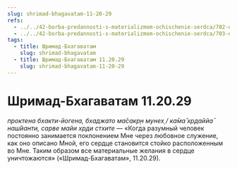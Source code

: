```yaml
---
slug: shrimad-bhagavatam-11-20-29
refs:
  - ../../42-borba-predannosti-s-materializmom-ochischenie-serdca/702-ontologiya-pr-ch-5-8-borba-predannosti-s-materializmom-shrimad-bhagavatam-11-20-27-29.md
  - ../../42-borba-predannosti-s-materializmom-ochischenie-serdca/703-ontologiya-pr-ch-5-9-pozvolit-krishne-vysadit-desant-v-serdtse-shrimad-bhagavatam-2-8-5.md
tags:
  - title: Шримад-Бхагаватам
    slug: shrimad-bhagavatam
  - title: Шримад-Бхагаватам 11.20.29
    slug: shrimad-bhagavatam-11-20-29
---
```


# Шримад-Бхагаватам 11.20.29

*проктена бхакти-йогена, бхаджато ма̄сакр̣н мунех̣ / ка̄ма̄ хр̣даййа̄ наш́йанти, сарве майи хр̣ди стхите* — «Когда разумный человек постоянно занимается поклонением Мне через любовное служение, как оно описано Мной, его сердце становится стойко расположенным во Мне. Таким образом все материальные желания в сердце уничтожаются» («Шримад-Бхагаватам», 11.20.29).


